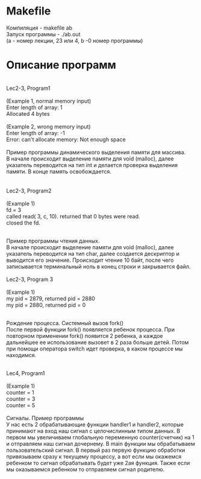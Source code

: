 <h1>Makefile</h1>
Компиляция - makefile ab <br>
Запуск программы - ./ab.out <br>
(a - номер лекции, 23 или 4, b -0 номер программы)
<h1>Описание программ</h1>
<br>
Lec2-3, Program1<br><br>
(Example 1, normal memory input)<br>
Enter length of array: 1 <br>
Allocated 4 bytes<br><br>
(Example 2, wrong memory input) <br>
Enter length of array: -1<br>
Error: can't allocate memory: Not enough space<br><br>
Пример программы динамического выделения памяти для массива.<br>
В начале происходит выделение памяти для void (malloc), далее указатель переводится на тип int и делается проверка выделения памяти. В конце память освобождается.<br><br><br>
Lec2-3, Program2 <br><br>
(Example 1)<br>
fd = 3 <br>
called read( 3, c, 10). returned that 0 bytes were read. <br> 
closed the fd. <br><br>

Пример программы чтения данных.<br>
В начале происходит выделение памяти для void (malloc), далее указатель переводится на тип char, далее создается дескриптор и выводится его значение. Происходит чтение 10 байт, после чего записывается терминальный ноль в конец строки и закрывается файл.<BR><BR>
Lec2-3, Program 3<br><br>
(Example 1)<BR>
my pid = 2879, returned pid = 2880<br>
my pid = 2880, returned pid = 0<br><br>
  
Рождение процесса. Системный вызов fork()<br>
После первой функции fork() появляется ребенок процесса. При повторном применении fork() появится 2 ребенка, а каждое дальнейшее ее использование вызовет в 2 раза больше детей. Потом при помощи оператора switch идет проверка, в каком процессе мы находимся.<BR><br>
  
Lec4, Program1<BR><BR>
(Example 1)<BR>
counter = 1<BR>
counter = 3<BR>
counter = 5<BR><BR>
Сигналы. Пример программы<BR>
У нас есть 2 обрабатывающие функции handler1 и handler2, которые принимают на вход наш сигнал с целочислинным типом данных. В первом мы увеличиваем глобальную переменную counter(счетчик) на 1 и отправляем наш сигнал дочернему. В main функции мы обрабатываем пользовательский сигнал. В первый раз первую функцию обработки привязываем сразу к текущему процессу, а вот если мы окажемся ребенком то сигнал обрабатывать будет уже 2ая функция. Также если мы оказываемся ребенком то отправляем сигнал родителю.<BR>

